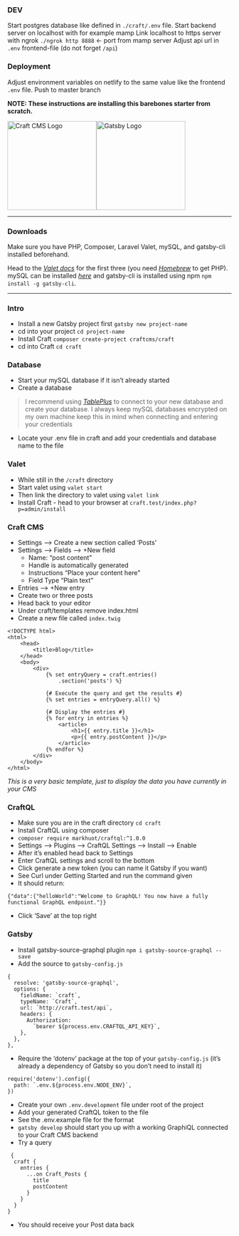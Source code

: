 ### DEV
Start postgres database like defined in `./craft/.env` file.
Start backend server on localhost with for example mamp
Link localhost to https server with ngrok
`./ngrok http 8888` <- port from mamp server
Adjust api url in `.env` frontend-file (do not forget `/api`)

### Deployment
Adjust environment variables on netlify to the same value like the frontend `.env` file.
Push to master branch

**NOTE: These instructions are installing this barebones starter from scratch.**

<img src="https://pbs.twimg.com/profile_images/890640990184329216/ds8IotBg_400x400.jpg" alt="Craft CMS Logo" width="200"/><img src="https://pbs.twimg.com/profile_images/875556871427375106/Xuq8DypK_400x400.jpg" alt="Gatsby Logo" width="200"/>

---

### Downloads

Make sure you have PHP, Composer, Laravel Valet, mySQL, and gatsby-cli installed beforehand.

Head to the *[Valet docs](https://laravel.com/docs/master/valet)* for the first three (you need *[Homebrew](https://brew.sh/)* to get PHP). mySQL can be installed *[here](https://dev.mysql.com/downloads/mysql/)* and gatsby-cli is installed using npm `npm install -g gatsby-cli`.

---

### Intro
* Install a new Gatsby project first `gatsby new project-name`
* cd into your project `cd project-name`
* Install Craft `composer create-project craftcms/craft`
* cd into Craft `cd craft`

### Database
* Start your mySQL database if it isn’t already started
* Create a database

> I recommend using *[TablePlus](https://tableplus.io/)* to connect to your new database and create your database. I always keep mySQL databases encrypted on my own machine keep this in mind when connecting and entering your credentials

* Locate your .env file in craft and add your credentials and database name to the file

### Valet
* While still in the `/craft` directory
* Start valet using `valet start`
* Then link the directory to valet using `valet link`
* Install Craft - head to your browser at `craft.test/index.php?p=admin/install`

### Craft CMS
* Settings <span>&#x27F6;</span> Create a new section called ‘Posts’
* Settings <span>&#x27F6;</span> Fields <span>&#x27F6;</span> +New field
	* Name: “post content”
	* Handle is automatically generated
	* Instructions “Place your content here”
	* Field Type “Plain text”
* Entries <span>&#x27F6;</span> +New entry
* Create two or three posts
* Head back to your editor
* Under craft/templates remove index.html
* Create a new file called `index.twig`
```
<!DOCTYPE html>
<html>
    <head>
        <title>Blog</title>
    </head>
    <body>
        <div>
            {% set entryQuery = craft.entries()
                .section('posts') %}

            {# Execute the query and get the results #}
            {% set entries = entryQuery.all() %}

            {# Display the entries #}
            {% for entry in entries %}
                <article>
                    <h1>{{ entry.title }}</h1>
                    <p>{{ entry.postContent }}</p>
                </article>
            {% endfor %}
        </div>
    </body>
</html>
```
_This is a very basic template, just to display the data you have currently in your CMS_

### CraftQL
* Make sure you are in the craft directory `cd craft`
* Install CraftQL using composer
* `composer require markhuot/craftql:^1.0.0`
* Settings <span>&#x27F6;</span> Plugins <span>&#x27F6;</span> CraftQL Settings <span>&#x27F6;</span> Install <span>&#x27F6;</span> Enable
* After it’s enabled head back to Settings
* Enter CraftQL settings and scroll to the bottom
* Click generate a new token (you can name it Gatsby if you want)
* See Curl under Getting Started and run the command given
* It should return:
```
{"data":{"helloWorld":"Welcome to GraphQL! You now have a fully functional GraphQL endpoint."}}
```
* Click ‘Save’ at the top right

### Gatsby
* Install gatsby-source-graphql plugin `npm i gatsby-source-graphql --save`
* Add the source to `gatsby-config.js`
```
{
  resolve: 'gatsby-source-graphql',
  options: {
    fieldName: `craft`,
    typeName: `Craft`,
    url: `http://craft.test/api`,
    headers: {
      Authorization:
        `bearer ${process.env.CRAFTQL_API_KEY}`,
    },
  },
},
```
* Require the ‘dotenv’ package at the top of your `gatsby-config.js` (it’s already a dependency of Gatsby so you don’t need to install it)
```
require('dotenv').config({
  path: `.env.${process.env.NODE_ENV}`,
})
```
* Create your own `.env.development` file under root of the project
* Add your generated CraftQL token to the file
* See the .env.example file for the format
* `gatsby develop` should start you up with a working GraphiQL connected to your Craft CMS backend
* Try a query
```
 {
  craft {
    entries {
      ...on Craft_Posts {
        title
        postContent
      }
    }
  }
}
```
* You should receive your Post data back